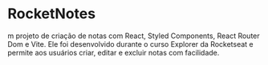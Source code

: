 # RocketNotes

m projeto de criação de notas com React, Styled Components, React Router Dom e Vite.
Ele foi desenvolvido durante o curso Explorer da Rocketseat e permite aos usuários criar, editar e excluir notas com facilidade.

